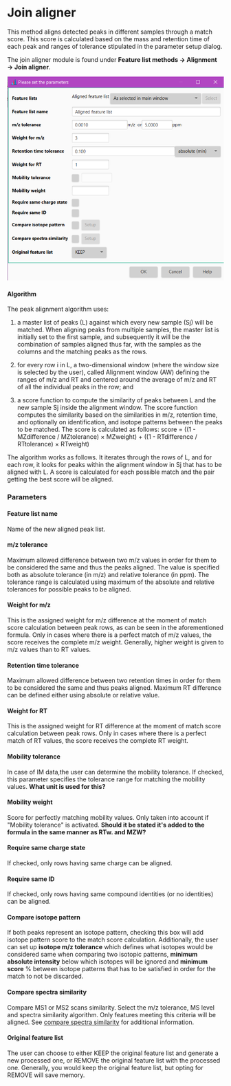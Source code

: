 # Join aligner
This method aligns detected peaks in different samples through a match score. This score is calculated based on the mass
and retention time of each peak and ranges of tolerance stipulated in the parameter setup dialog.

The join aligner module is found under **Feature list methods → Alignment → Join aligner**.

![](join_aligner.png)

#### Algorithm

The peak alignment algorithm uses:

1. a master list of peaks (L) against which every new sample (Sj) will be matched. When aligning peaks from 
multiple samples, the master list is initially set to the first sample, and subsequently it will be the combination
of samples aligned thus far, with the samples as the columns and the matching peaks as the rows.

2. for every row i in L, a two-dimensional window (where the window size is selected by the user), called Alignment window (AW) defining the ranges of m/z and RT and centered around the average of m/z and RT of all the individual peaks in the row; and

3. a score function to compute the similarity of peaks between L and the new sample Sj inside the alignment window. The score function computes the similarity based on the similarities in m/z, retention time, and optionally on identification, and isotope patterns between the peaks to be matched. The score is calculated as follows:
score = ((1 - MZdifference / MZtolerance) × MZweight) + ((1 - RTdifference / RTtolerance) × RTweight)

The algorithm works as follows. It iterates through the rows of L, and for each row, it looks for peaks within the alignment window in Sj that has to be aligned with L. A score is calculated for each possible match and the pair getting the best score will be aligned.


### Parameters

#### Feature list name
Name of the new aligned peak list.

#### m/z tolerance
 Maximum allowed difference between two m/z values in order for them to be considered the same and thus the peaks aligned. The value is specified both as absolute tolerance (in m/z) and relative tolerance (in ppm). 
 The tolerance range is calculated using maximum of the absolute and relative tolerances for possible peaks to be aligned. 

#### Weight for m/z
This is the assigned weight for m/z difference at the moment of match score calculation between peak rows, as can be seen in the aforementioned formula. Only in cases where there is a perfect match of m/z values, the score receives the complete m/z weight. 
Generally, higher weight is given to m/z values than to RT values. 

#### Retention time tolerance 
Maximum allowed difference between two retention times in order for them to be considered the same and thus peaks aligned.
Maximum RT difference can be defined either using absolute or relative value. 

#### Weight for RT
This is the assigned weight for RT difference at the moment of match score calculation between peak rows. 
Only in cases where there is a perfect match of RT values, the score receives the complete RT weight. 

#### Mobility tolerance
In case of IM data,the user can determine the mobility tolerance. If checked, this parameter specifies the tolerance range for matching the mobility values. 
**What unit is used for this?** 

#### Mobility weight
Score for perfectly matching mobility values. Only taken into account if "Mobility tolerance" is activated.
**Should it be stated it's added to the formula in the same manner as RTw. and MZW?**

#### Require same charge state
If checked, only rows having same charge can be aligned. 

#### Require same ID
If checked, only rows having same compound identities (or no identities) can be aligned.

#### Compare isotope pattern
If both peaks represent an isotope pattern, checking this box will add isotope pattern score to the match score calculation. Additionally, the user can set up **isotope m/z tolerance** which defines what isotopes would be considered same when comparing two isotopic patterns, **minimum absolute intensity** below which isotopes will be ignored and **minimum score** % between isotope patterns that has to be satisfied in order for the match to not be discarded.


#### Compare spectra similarity
Compare MS1 or MS2 scans similarity. Select the m/z tolerance, MS level and spectra similarity algorithm. 
Only features meeting this criteria will be aligned.  See [compare spectra similarity](spectra_similarity.md) for additional information.

#### Original feature list
The user can choose to either KEEP the original feature list and generate a new processed one, or REMOVE the original feature list with the processed one.
Generally, you would keep the original feature list, but opting for REMOVE will save memory.

